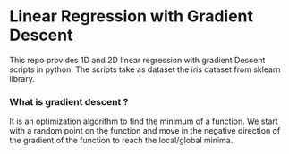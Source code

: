 
# Linear Regression with Gradient Descent
This repo provides 1D and 2D linear regression with gradient Descent scripts in python. The scripts take as dataset the iris dataset from sklearn library.

### What is gradient descent ?
It is an optimization algorithm to find the minimum of a function. We start with a random point on the function and move in the negative direction of the gradient of the function to reach the local/global minima.
